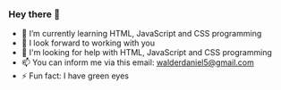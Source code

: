 ### Hey there 👋

- 🌱 I’m currently learning HTML, JavaScript and CSS programming 
- 👯 I look forward to working with you
- 🤔 I'm looking for help with HTML, JavaScript and CSS programming
- 📫 You can inform me via this email: walderdaniel5@gmail.com
- ⚡ Fun fact: I have green eyes
